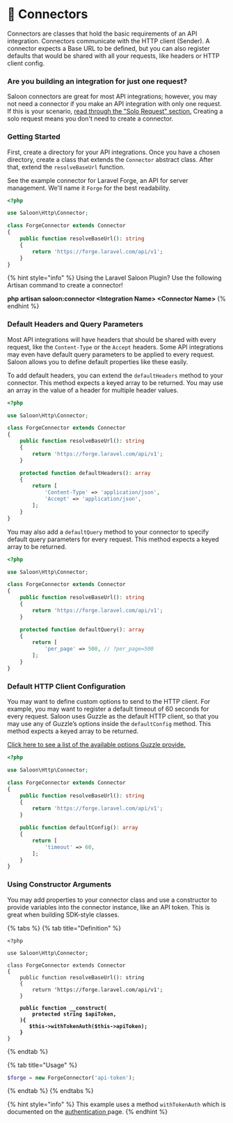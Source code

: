 # 🔌 Connectors

Connectors are classes that hold the basic requirements of an API integration. Connectors communicate with the HTTP client (Sender). A connector expects a Base URL to be defined, but you can also register defaults that would be shared with all your requests, like headers or HTTP client config.

### Are you building an integration for just one request?

Saloon connectors are great for most API integrations; however, you may not need a connector if you make an API integration with only one request. If this is your scenario, [read through the "Solo Request" section.](../digging-deeper/solo-requests.md) Creating a solo request means you don't need to create a connector.

### Getting Started

First, create a directory for your API integrations. Once you have a chosen directory, create a class that extends the `Connector` abstract class. After that, extend the `resolveBaseUrl` function.

See the example connector for Laravel Forge, an API for server management. We'll name it `Forge` for the best readability.

```php
<?php

use Saloon\Http\Connector;

class ForgeConnector extends Connector
{
    public function resolveBaseUrl(): string
    {
        return 'https://forge.laravel.com/api/v1';
    }
}
```

{% hint style="info" %}
Using the Laravel Saloon Plugin? Use the following Artisan command to create a connector!

**php artisan saloon:connector \<Integration Name> \<Connector Name>**
{% endhint %}

### Default Headers and Query Parameters

Most API integrations will have headers that should be shared with every request, like the `Content-Type` or the `Accept` headers. Some API integrations may even have default query parameters to be applied to every request. Saloon allows you to define default properties like these easily.

To add default headers, you can extend the `defaultHeaders` method to your connector. This method expects a keyed array to be returned. You may use an array in the value of a header for multiple header values.

```php
<?php

use Saloon\Http\Connector;

class ForgeConnector extends Connector
{
    public function resolveBaseUrl(): string
    {
        return 'https://forge.laravel.com/api/v1';
    }

    protected function defaultHeaders(): array
    {
        return [
            'Content-Type' => 'application/json',
            'Accept' => 'application/json',
        ];
    }
}
```

You may also add a `defaultQuery` method to your connector to specify default query parameters for every request. This method expects a keyed array to be returned.

```php
<?php

use Saloon\Http\Connector;

class ForgeConnector extends Connector
{
    public function resolveBaseUrl(): string
    {
        return 'https://forge.laravel.com/api/v1';
    }

    protected function defaultQuery(): array
    {
        return [
            'per_page' => 500, // ?per_page=500
        ];
    }
}
```

### Default HTTP Client Configuration

You may want to define custom options to send to the HTTP client. For example, you may want to register a default timeout of 60 seconds for every request. Saloon uses Guzzle as the default HTTP client, so that you may use any of Guzzle’s options inside the `defaultConfig` method. This method expects a keyed array to be returned.

[Click here to see a list of the available options Guzzle provide.](https://docs.guzzlephp.org/en/stable/request-options.html)

```php
<?php

use Saloon\Http\Connector;

class ForgeConnector extends Connector
{
    public function resolveBaseUrl(): string
    {
        return 'https://forge.laravel.com/api/v1';
    }

    public function defaultConfig(): array
    {
        return [
            'timeout' => 60,
        ];
    }
}
```

### Using Constructor Arguments

You may add properties to your connector class and use a constructor to provide variables into the connector instance, like an API token. This is great when building SDK-style classes.

{% tabs %}
{% tab title="Definition" %}
<pre class="language-php"><code class="lang-php">&#x3C;?php

use Saloon\Http\Connector;

class ForgeConnector extends Connector
{
    public function resolveBaseUrl(): string
    {
        return 'https://forge.laravel.com/api/v1';
    }

<strong>    public function __construct(
</strong><strong>        protected string $apiToken,
</strong><strong>    ){
</strong><strong>       $this->withTokenAuth($this->apiToken); 
</strong><strong>    }
</strong>}
</code></pre>
{% endtab %}

{% tab title="Usage" %}
```php
$forge = new ForgeConnector('api-token');
```
{% endtab %}
{% endtabs %}

{% hint style="info" %}
This example uses a method `withTokenAuth` which is documented on the [authentication ](authentication.md)page.
{% endhint %}
